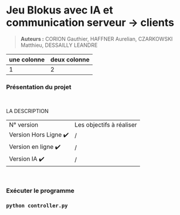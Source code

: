 # Jeu Blokus avec IA et communication serveur -> clients


> **Auteurs :** CORION Gauthier, HAFFNER Aurelian, CZARKOWSKI Matthieu, DESSAILLY LEANDRE


|une colonne|deux colonne|
|-|-|
|1|2|


### **Présentation du projet** 
<br>
<p>
LA DESCRIPTION

<table>
    <thead>
        <tr>
    </thead>
    <tbody>
        <tr>
            <td>N° version<br>
            <td align="center">Les objectifs à réaliser</td>
        </tr>
        <tr>
            <td>Version Hors Ligne ✔️<br>
            <td>/</td>
        </tr>
        <tr>
            <td>Version en ligne ✔️
            <td>/</td>
        </tr>
        <tr>
            <td>Version IA ✔️
            <td>/</td>
        </tr>
        </tbody>
</table>

</p>
<br>

### **Exécuter le programme** ###


### `python controller.py`


